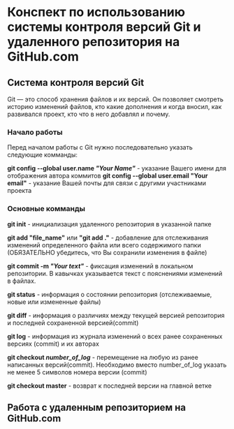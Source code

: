 # Конспект по использованию системы контроля версий Git и удаленного репозитория на GitHub.com

## Система контроля версий Git
Git — это способ хранения файлов и их версий. Он позволяет смотреть историю изменений файлов, кто какие дополнения и когда вносил, как развивался проект, кто что в него добавлял и почему.

### Начало работы

Перед началом работы с Git нужно последовательно указать следующие комманды:

**git config --global user.name _"Your Name"_** - указание Вашего имени для отображения автора коммитов
**git config --global user.email "Your email"**  - указание Вашей почты для связи с другими участниками проекта

### Основные комманды

**git init** - инициализация удаленного репозитория в указанной папке

**git add "file_name"** или **"git add ."** - добавление для отслеживания изменений определенного файла или всего содержимого папки (ОБЯЗАТЕЛЬНО убедитесь, что Вы сохранили изменения в файле)

**git commit -m _"Your text"_** - фиксация изменений в локальном репозитории. В кавычках указывается текст с пояснениями изменений в файлах.

**git status** - информация о состоянии репозитория (отслеживаемые, новые или измененные файлы)

**git diff** - информация о различиях между текущей версией репозитория и последней сохраненной версией(commit)

**git log** - информация из журнала изменений о всех ранее сохраненных версиях (commit) и их авторах

**git checkout _number_of_log_** - перемещение на любую из ранее написанных версий(commit). Необходимо вместо number_of_log указать не менее 5 символов номера версии (commit)

**git checkout master** - возврат к последней версии на главной ветке

## Работа с удаленным репозиторием на GitHub.com
